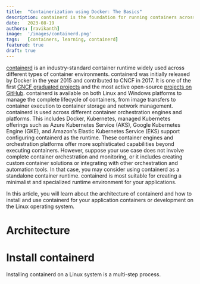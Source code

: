 ```yaml
---
title:  "Containerization using Docker: The Basics"
description: containerd is the foundation for running containers across different platforms. Being the fundamental building block, Containerd can be used to implement the basic containerization use cases. This article explores what Containerd is and how to use it.
date:   2023-08-19
authors: [ravikanth]
image:  '/images/containerd.png'
tags:   [containers, learning, containerd]
featured: true
draft: true
---
```


[containerd](https://containerd.io/) is an industry-standard container runtime widely used across different types of container environments. containerd was initially released by Docker in the year 2015 and contributed to CNCF in 2017. It is one of the first [CNCF graduated projects](https://www.cncf.io/projects/containerd/) and the most active open-source [projects on GitHub](https://github.com/containerd/containerd). containerd is available on both Linux and Windows platforms to manage the complete lifecycle of containers, from image transfers to container execution to container storage and network management. containerd is used across different container orchestration engines and platforms. This includes Docker, Kubernetes, managed Kubernetes offerings such as Azure Kubernetes Service (AKS), Google Kubernetes Engine (GKE), and Amazon's Elastic Kubernetes Service (EKS) support configuring containerd as the runtime. These container engines and orchestration platforms offer more sophisticated capabilities beyond executing containers. However, suppose your use case does not involve complete container orchestration and monitoring, or it includes creating custom container solutions or integrating with other orchestration and automation tools. In that case, you may consider using containerd as a standalone container runtime. containerd is most suitable for creating a minimalist and specialized runtime environment for your applications.

In this article, you will learn about the architecture of containerd and how to install and use containerd for your application containers or development on the Linux operating system.

# Architecture



# Install containerd

Installing containerd on a Linux system is a multi-step process. 


